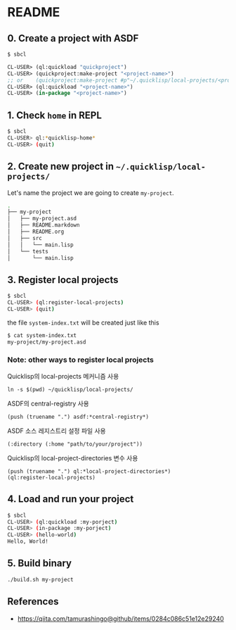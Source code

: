 # README

## 0. Create a project with ASDF

```bash
$ sbcl
```

```lisp
CL-USER> (ql:quickload "quickproject")
CL-USER> (quickproject:make-project "<project-name>")
;; or    (quickproject:make-project #p"~/.quicklisp/local-projects/<project-name>" :name "<project-name>")
CL-USER> (ql:quickload "<project-name>")
CL-USER> (in-package "<project-name>")
```

## 1. Check `home` in REPL

```bash
$ sbcl
CL-USER> ql:*quicklisp-home*
CL-USER> (quit)
```

## 2. Create new project in `~/.quicklisp/local-projects/`

Let's name the project we are going to create `my-project`.

```bash
.
├── my-project
│   ├── my-project.asd
│   ├── README.markdown
│   ├── README.org
│   ├── src
│   │   └── main.lisp
│   └── tests
│       └── main.lisp
```

## 3. Register local projects

```bash
$ sbcl
CL-USER> (ql:register-local-projects)
CL-USER> (quit)
```

the file `system-index.txt` will be created just like this

```bash
$ cat system-index.txt
my-project/my-project.asd
```

### Note: other ways to register local projects

Quicklisp의 local-projects 메커니즘 사용

```
ln -s $(pwd) ~/quicklisp/local-projects/
```

ASDF의 central-registry 사용

```
(push (truename ".") asdf:*central-registry*)
```

ASDF 소스 레지스트리 설정 파일 사용

```
(:directory (:home "path/to/your/project"))
```

Quicklisp의 local-project-directories 변수 사용

```
(push (truename ".") ql:*local-project-directories*)
(ql:register-local-projects)
```

## 4. Load and run your project

```bash
$ sbcl
CL-USER> (ql:quickload :my-porject)
CL-USER> (in-package :my-porject)
CL-USER> (hello-world)
Hello, World!
```

## 5. Build binary

```bash
./build.sh my-project
```

## References

- <https://qiita.com/tamurashingo@github/items/0284c086c51e12e29240>
